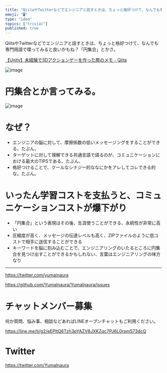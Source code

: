 ```yaml
---
title: "QiitaやTwitterなどでエンジニアと話すときは、ちょっと格好つけて、なんでも専門用語で喋ってみると良いかもね？「円集合」とかさ。"
emoji: "🖥"
type: "idea"
topics: ["trivial"]
published: true
---
```


QiitaやTwitterなどでエンジニアと話すときは、ちょっと格好つけて、なんでも専門用語で喋ってみると良いかもね？「円集合」とかさ。

[【Unity】未経験で3Dアクションゲーを作った際のメモ - Qiita](https://qiita.com/hfuruya/items/35ae04b1906acb1f5957#comment-10f5a43a20ceb9a671cd)

![image](https://user-images.githubusercontent.com/13635059/51081653-484b1b80-1738-11e9-9afa-33f7b2639a3c.png)

# 円集合とか言ってみる。

![image](https://user-images.githubusercontent.com/13635059/51081666-73356f80-1738-11e9-80b0-43879d21e8e2.png)

# なぜ？

- エンジニアの脳に対して、摩擦係数の低いメッセージングをすることができる、たぶん、
- ターゲットに対して理解できる共通言語で語るのが、コミュニケーションにおける最大のTIPSである、たぶん、
- 格好つけることで、クールなシナジー的ななにかをアレしてコレできる的な。たぶん。

# いったん学習コストを支払うと、コミュニケーションコストが爆下がり

- 「円集合」という表現はその後、生涯使うことができる、永続性が非常に高い
- 圧縮度が高く、メッセージの伝達レベルも高く、ZIPファイルのように低コストで相手に送信することができる
- キーワードを脳に刻み込むことで、エンジニアリングのいたるところに円集合を見つけ出すことができるかもしれない、言葉はエンジニアリングの味方なり

---

https://twitter.com/yumainaura

https://github.com/YumaInaura/YumaInaura/issues











<!-- Update From Qiita API -->

# チャットメンバー募集


何か質問、悩み事、相談などあればLINEオープンチャットもご利用ください。

https://line.me/ti/g2/eEPltQ6Tzh3pYAZV8JXKZqc7PJ6L0rpm573dcQ





# Twitter


https://twitter.com/YumaInaura


<!-- Update From Qiita API -->


